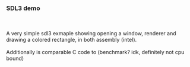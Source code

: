 <h3>SDL3 demo</h3><br><br>
A very simple sdl3 exmaple showing opening a window, renderer and drawing a colored rectangle, in both assembly (intel).
<br><br>
Additionally is comparable C code to (benchmark?  idk, definitely not cpu bound)
